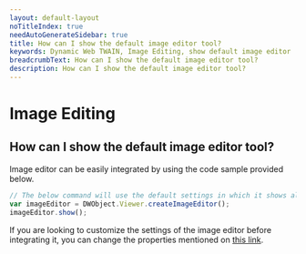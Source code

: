 ```yaml
---
layout: default-layout
noTitleIndex: true
needAutoGenerateSidebar: true
title: How can I show the default image editor tool?
keywords: Dynamic Web TWAIN, Image Editing, show default image editor
breadcrumbText: How can I show the default image editor tool?
description: How can I show the default image editor tool?
---
```


# Image Editing

## How can I show the default image editor tool?

Image editor can be easily integrated by using the code sample provided below.

```javascript
// The below command will use the default settings in which it shows all buttons in toolbar and also takes up entire screen.
var imageEditor = DWObject.Viewer.createImageEditor();
imageEditor.show();
```

If you are looking to customize the settings of the image editor before integrating it, you can change the properties mentioned on <a href="https://www.dynamsoft.com/web-twain/docs/info/api/WebTwain_Viewer.html?ver=latest#createimageeditor" target="_blank">this link</a>.

